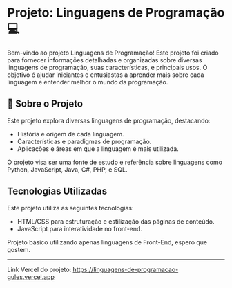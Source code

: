 # Projeto: Linguagens de Programação 💻
Bem-vindo ao projeto Linguagens de Programação! Este projeto foi criado para fornecer informações detalhadas e organizadas sobre diversas linguagens de programação, suas características, e principais usos. O objetivo é ajudar iniciantes e entusiastas a aprender mais sobre cada linguagem e entender melhor o mundo da programação.

## 🚀 Sobre o Projeto 
Este projeto explora diversas linguagens de programação, destacando:
* História e origem de cada linguagem.
* Características e paradigmas de programação.
* Aplicações e áreas em que a linguagem é mais utilizada.

O projeto visa ser uma fonte de estudo e referência sobre linguagens como Python, JavaScript, Java, C#, PHP, e SQL.
## Tecnologias Utilizadas
Este projeto utiliza as seguintes tecnologias:
* HTML/CSS para estruturação e estilização das páginas de conteúdo.
* JavaScript para interatividade no front-end.

Projeto básico utilizando apenas linguagens de Front-End, espero que gostem.
***
Link Vercel do projeto: https://linguagens-de-programacao-gules.vercel.app

